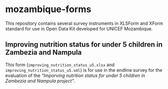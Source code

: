 
<!-- README.md is generated from README.Rmd. Please edit that file -->

# mozambique-forms

<!-- badges: start -->
<!-- badges: end -->

This repository contains several survey instruments in XLSForm and XForm
standard for use in Open Data Kit developed for UNICEF Mozambique.

## Improving nutrition status for under 5 children in Zambezia and Nampula

This form (`improving_nutrition_status_u5.xlsx` and
`improving_nutrition_status_u5.xml`) is for use in the endline survey
for the evaluation of the *“Imporving nutrition status for under 5
children in Zambezia and Nampula project”*.
